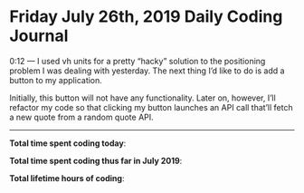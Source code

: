 # Friday July 26th, 2019 Daily Coding Journal

0:12 — I used vh units for a pretty “hacky” solution to the positioning problem I was dealing with yesterday. The next thing I’d like to do is add a button to my application.

Initially, this button will not have any functionality. Later on, however, I’ll refactor my code so that clicking my button launches an API call that’ll fetch a new quote from a random quote API.
___
**Total time spent coding today**: 

**Total time spent coding thus far in July 2019**: 

**Total lifetime hours of coding**: 